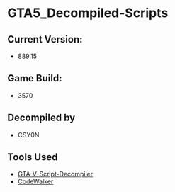 # GTA5_Decompiled-Scripts
## Current Version:
- 889.15

## Game Build:
- 3570

## Decompiled by
- CSY0N

## Tools Used
- [GTA-V-Script-Decompiler](https://github.com/maybegreat48/GTA-V-Script-Decompiler)
- [CodeWalker](https://github.com/dexyfex/CodeWalker)
